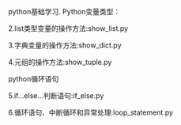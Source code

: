 python基础学习.
Python变量类型：


2.list类型变量的操作方法:show_list.py

3.字典变量的操作方法:show_dict.py

4.元组的操作方法:show_tuple.py

python循环语句

5.if...else...判断语句:if_else.py

6.循环语句、中断循环和异常处理:loop_statement.py
